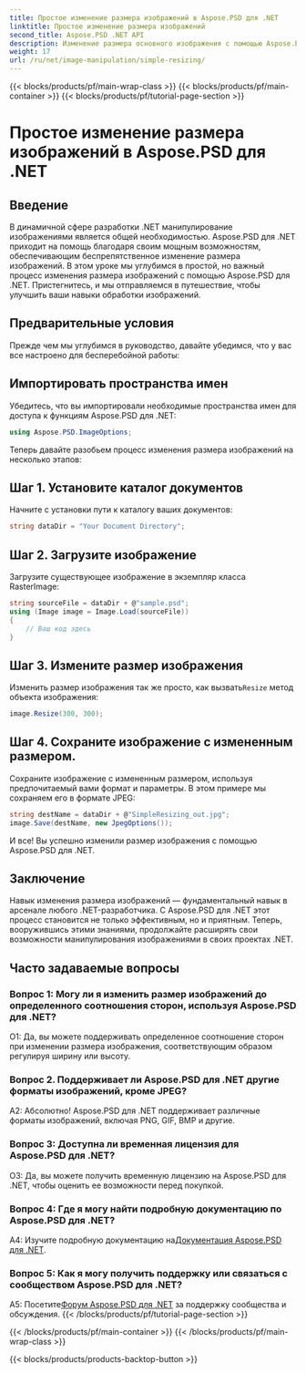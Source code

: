 ```yaml
---
title: Простое изменение размера изображений в Aspose.PSD для .NET
linktitle: Простое изменение размера изображений
second_title: Aspose.PSD .NET API
description: Изменение размера основного изображения с помощью Aspose.PSD для .NET. Эффективный, бесперебойный и мощный. Улучшайте свои проекты .NET без особых усилий.
weight: 17
url: /ru/net/image-manipulation/simple-resizing/
---
```


{{< blocks/products/pf/main-wrap-class >}}
{{< blocks/products/pf/main-container >}}
{{< blocks/products/pf/tutorial-page-section >}}

# Простое изменение размера изображений в Aspose.PSD для .NET

## Введение

В динамичной сфере разработки .NET манипулирование изображениями является общей необходимостью. Aspose.PSD для .NET приходит на помощь благодаря своим мощным возможностям, обеспечивающим беспрепятственное изменение размера изображений. В этом уроке мы углубимся в простой, но важный процесс изменения размера изображений с помощью Aspose.PSD для .NET. Пристегнитесь, и мы отправляемся в путешествие, чтобы улучшить ваши навыки обработки изображений.

## Предварительные условия

Прежде чем мы углубимся в руководство, давайте убедимся, что у вас все настроено для бесперебойной работы:

## Импортировать пространства имен

Убедитесь, что вы импортировали необходимые пространства имен для доступа к функциям Aspose.PSD для .NET:

```csharp
using Aspose.PSD.ImageOptions;
```

Теперь давайте разобьем процесс изменения размера изображений на несколько этапов:

## Шаг 1. Установите каталог документов

Начните с установки пути к каталогу ваших документов:

```csharp
string dataDir = "Your Document Directory";
```

## Шаг 2. Загрузите изображение

Загрузите существующее изображение в экземпляр класса RasterImage:

```csharp
string sourceFile = dataDir + @"sample.psd";
using (Image image = Image.Load(sourceFile))
{
    // Ваш код здесь
}
```

## Шаг 3. Измените размер изображения

 Изменить размер изображения так же просто, как вызвать`Resize` метод объекта изображения:

```csharp
image.Resize(300, 300);
```

## Шаг 4. Сохраните изображение с измененным размером.

Сохраните изображение с измененным размером, используя предпочитаемый вами формат и параметры. В этом примере мы сохраняем его в формате JPEG:

```csharp
string destName = dataDir + @"SimpleResizing_out.jpg";
image.Save(destName, new JpegOptions());
```

И все! Вы успешно изменили размер изображения с помощью Aspose.PSD для .NET.

## Заключение

Навык изменения размера изображений — фундаментальный навык в арсенале любого .NET-разработчика. С Aspose.PSD для .NET этот процесс становится не только эффективным, но и приятным. Теперь, вооружившись этими знаниями, продолжайте расширять свои возможности манипулирования изображениями в своих проектах .NET.

## Часто задаваемые вопросы

### Вопрос 1: Могу ли я изменить размер изображений до определенного соотношения сторон, используя Aspose.PSD для .NET?

О1: Да, вы можете поддерживать определенное соотношение сторон при изменении размера изображения, соответствующим образом регулируя ширину или высоту.

### Вопрос 2. Поддерживает ли Aspose.PSD для .NET другие форматы изображений, кроме JPEG?

А2: Абсолютно! Aspose.PSD для .NET поддерживает различные форматы изображений, включая PNG, GIF, BMP и другие.

### Вопрос 3: Доступна ли временная лицензия для Aspose.PSD для .NET?

О3: Да, вы можете получить временную лицензию на Aspose.PSD для .NET, чтобы оценить ее возможности перед покупкой.

### Вопрос 4: Где я могу найти подробную документацию по Aspose.PSD для .NET?

 A4: Изучите подробную документацию на[Документация Aspose.PSD для .NET](https://reference.aspose.com/psd/net/).

### Вопрос 5: Как я могу получить поддержку или связаться с сообществом Aspose.PSD для .NET?

 A5: Посетите[Форум Aspose.PSD для .NET](https://forum.aspose.com/c/psd/34) за поддержку сообщества и обсуждения.
{{< /blocks/products/pf/tutorial-page-section >}}

{{< /blocks/products/pf/main-container >}}
{{< /blocks/products/pf/main-wrap-class >}}

{{< blocks/products/products-backtop-button >}}
